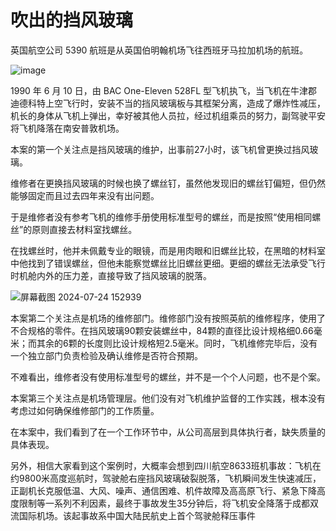 # 吹出的挡风玻璃

英国航空公司 5390 航班是从英国伯明翰机场飞往西班牙马拉加机场的航班。

![image](https://github.com/user-attachments/assets/508ff967-5b48-4cb5-b774-31159a0183b0)


1990 年 6 月 10 日，由 BAC One-Eleven 528FL 型飞机执飞，当飞机在牛津郡迪德科特上空飞行时，安装不当的挡风玻璃板与其框架分离，造成了爆炸性减压，机长的身体从飞机上弹出，幸好被其他人员拉，经过机组乘员的努力，副驾驶平安将飞机降落在南安普敦机场。

本案的第一个关注点是挡风玻璃的维护，出事前27小时，该飞机曾更换过挡风玻璃。

维修者在更换挡风玻璃的时候也换了螺丝钉，虽然他发现旧的螺丝钉偏短，但仍然能够固定而且过去四年来没有出问题。

于是维修者没有参考飞机的维修手册使用标准型号的螺丝，而是按照“使用相同螺丝”的原则直接去材料室找螺丝。

在找螺丝时，他并未佩戴专业的眼镜，而是用肉眼和旧螺丝比较，在黑暗的材料室中他找到了错误螺丝，但他未能察觉螺丝比旧螺丝更细。更细的螺丝无法承受飞行时机舱内外的压力差，直接导致了挡风玻璃的脱落。

![屏幕截图 2024-07-24 152939](https://github.com/user-attachments/assets/2a4d17bb-e953-413c-bd05-e0cf180e2976)


本案第二个关注点是机场的维修部门。维修部门没有按照英航的维修程序，使用了不合规格的零件。在挡风玻璃90颗安装螺丝中，84颗的直径比设计规格细0.66毫米；而其余的6颗的长度则比设计规格短2.5毫米。同时，飞机维修完毕后，没有一个独立部门负责检验及确认维修是否符合预期。

不难看出，维修者没有使用标准型号的螺丝，并不是一个个人问题，也不是个案。

本案第三个关注点是机场管理层。他们没有对飞机维护监督的工作实践，根本没有考虑过如何确保维修部门的工作质量。

在本案中，我们看到了在一个工作环节中，从公司高层到具体执行者，缺失质量的具体表现。

另外，相信大家看到这个案例时，大概率会想到四川航空8633班机事故：飞机在约9800米高度巡航时，驾驶舱右座挡风玻璃破裂脱落，飞机瞬间发生快速减压，正副机长克服低温、大风、噪声、通信困难、机件故障及高高原飞行、紧急下降高度限制等一系列不利因素，最终于事故发生35分钟后，将飞机安全降落于成都双流国际机场。该起事故系中国大陆民航史上首个驾驶舱释压事件

